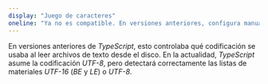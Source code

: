 ```yaml
---
display: "Juego de caracteres"
oneline: "Ya no es compatible. En versiones anteriores, configura manualmente la codificación de texto para leer archivos."
---
```


En versiones anteriores de *TypeScript*, esto controlaba qué codificación se usaba al leer archivos de texto desde el disco.
En la actualidad, *TypeScript* asume la codificación *UTF-8*, pero detectará correctamente las listas de materiales *UTF-16* (*BE* y *LE*) o *UTF-8*.
